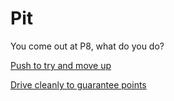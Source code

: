 # Pit
You come out at P8, what do you do?

[Push to try and move up](push1.md)

[Drive cleanly to guarantee points](driveclean.md)
